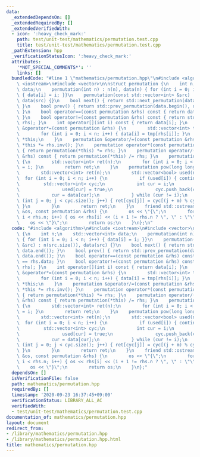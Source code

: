 ```yaml
---
data:
  _extendedDependsOn: []
  _extendedRequiredBy: []
  _extendedVerifiedWith:
  - icon: ':heavy_check_mark:'
    path: test/unit-test/mathematics/permutation.test.cpp
    title: test/unit-test/mathematics/permutation.test.cpp
  _pathExtension: hpp
  _verificationStatusIcon: ':heavy_check_mark:'
  attributes:
    '*NOT_SPECIAL_COMMENTS*': ''
    links: []
  bundledCode: "#line 1 \"mathematics/permutation.hpp\"\n#include <algorithm>\n#include\
    \ <iostream>\n#include <vector>\n\nstruct permutation {\n    int n;\n    std::vector<int>\
    \ data;\n    permutation(int n) : n(n), data(n) { for (int i = 0; i < n; i++)\
    \ { data[i] = i; }}\n    permutation(const std::vector<int> &src) : n(src.size()),\
    \ data(src) {}\n    bool next() { return std::next_permutation(data.begin(), data.end());\
    \ }\n    bool prev() { return std::prev_permutation(data.begin(), data.end());\
    \ }\n    bool operator==(const permutation &rhs) const { return data == rhs.data;\
    \ }\n    bool operator!=(const permutation &rhs) const { return std::rel_ops::operator!=(*this,\
    \ rhs); }\n    int operator[](int i) const { return data[i]; }\n    permutation\
    \ &operator*=(const permutation &rhs) {\n        std::vector<int> tmp(data);\n\
    \        for (int i = 0; i < n; i++) { data[i] = tmp[rhs[i]]; }\n        return\
    \ *this;\n    }\n    permutation &operator/=(const permutation &rhs) { return\
    \ *this *= rhs.inv(); }\n    permutation operator*(const permutation &rhs) const\
    \ { return permutation(*this) *= rhs; }\n    permutation operator/(const permutation\
    \ &rhs) const { return permutation(*this) /= rhs; }\n    permutation inv() const\
    \ {\n        std::vector<int> ret(n);\n        for (int i = 0; i < n; i++) { ret[data[i]]\
    \ = i; }\n        return ret;\n    }\n    permutation pow(long long m) const {\n\
    \        std::vector<int> ret(n);\n        std::vector<bool> used(n);\n      \
    \  for (int i = 0; i < n; i++) {\n            if (used[i]) { continue; }\n   \
    \         std::vector<int> cyc;\n            int cur = i;\n            do {\n\
    \                used[cur] = true;\n                cyc.push_back(cur);\n    \
    \            cur = data[cur];\n            } while (cur != i);\n            for\
    \ (int j = 0; j < cyc.size(); j++) { ret[cyc[j]] = cyc[(j + m) % cyc.size()];\
    \ }\n        }\n        return ret;\n    }\n    friend std::ostream &operator<<(std::ostream\
    \ &os, const permutation &rhs) {\n        os << \"{\";\n        for (int i = 0;\
    \ i < rhs.n; i++) { os << rhs[i] << (i + 1 != rhs.n ? \", \" : \"\"); }\n    \
    \    os << \"}\";\n        return os;\n    }\n};\n"
  code: "#include <algorithm>\n#include <iostream>\n#include <vector>\n\nstruct permutation\
    \ {\n    int n;\n    std::vector<int> data;\n    permutation(int n) : n(n), data(n)\
    \ { for (int i = 0; i < n; i++) { data[i] = i; }}\n    permutation(const std::vector<int>\
    \ &src) : n(src.size()), data(src) {}\n    bool next() { return std::next_permutation(data.begin(),\
    \ data.end()); }\n    bool prev() { return std::prev_permutation(data.begin(),\
    \ data.end()); }\n    bool operator==(const permutation &rhs) const { return data\
    \ == rhs.data; }\n    bool operator!=(const permutation &rhs) const { return std::rel_ops::operator!=(*this,\
    \ rhs); }\n    int operator[](int i) const { return data[i]; }\n    permutation\
    \ &operator*=(const permutation &rhs) {\n        std::vector<int> tmp(data);\n\
    \        for (int i = 0; i < n; i++) { data[i] = tmp[rhs[i]]; }\n        return\
    \ *this;\n    }\n    permutation &operator/=(const permutation &rhs) { return\
    \ *this *= rhs.inv(); }\n    permutation operator*(const permutation &rhs) const\
    \ { return permutation(*this) *= rhs; }\n    permutation operator/(const permutation\
    \ &rhs) const { return permutation(*this) /= rhs; }\n    permutation inv() const\
    \ {\n        std::vector<int> ret(n);\n        for (int i = 0; i < n; i++) { ret[data[i]]\
    \ = i; }\n        return ret;\n    }\n    permutation pow(long long m) const {\n\
    \        std::vector<int> ret(n);\n        std::vector<bool> used(n);\n      \
    \  for (int i = 0; i < n; i++) {\n            if (used[i]) { continue; }\n   \
    \         std::vector<int> cyc;\n            int cur = i;\n            do {\n\
    \                used[cur] = true;\n                cyc.push_back(cur);\n    \
    \            cur = data[cur];\n            } while (cur != i);\n            for\
    \ (int j = 0; j < cyc.size(); j++) { ret[cyc[j]] = cyc[(j + m) % cyc.size()];\
    \ }\n        }\n        return ret;\n    }\n    friend std::ostream &operator<<(std::ostream\
    \ &os, const permutation &rhs) {\n        os << \"{\";\n        for (int i = 0;\
    \ i < rhs.n; i++) { os << rhs[i] << (i + 1 != rhs.n ? \", \" : \"\"); }\n    \
    \    os << \"}\";\n        return os;\n    }\n};"
  dependsOn: []
  isVerificationFile: false
  path: mathematics/permutation.hpp
  requiredBy: []
  timestamp: '2020-09-23 16:37:45+09:00'
  verificationStatus: LIBRARY_ALL_AC
  verifiedWith:
  - test/unit-test/mathematics/permutation.test.cpp
documentation_of: mathematics/permutation.hpp
layout: document
redirect_from:
- /library/mathematics/permutation.hpp
- /library/mathematics/permutation.hpp.html
title: mathematics/permutation.hpp
---
```

